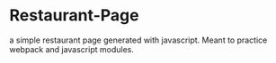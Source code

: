 # Restaurant-Page
a simple restaurant page generated with javascript. Meant to practice webpack and javascript modules.
